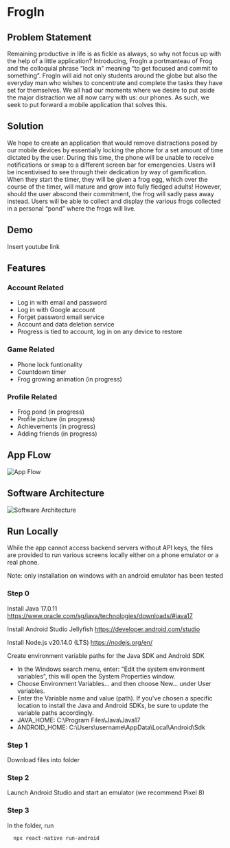 # FrogIn

## Problem Statement
Remaining productive in life is as fickle as always, so why not focus up with the help of a little
application? Introducing, FrogIn a portmanteau of Frog and the colloquial phrase “lock in”
meaning “to get focused and commit to something”. FrogIn will aid not only students around
the globe but also the everyday man who wishes to concentrate and complete the tasks they
have set for themselves. We all had our moments where we desire to put aside the major distraction we all now carry with us: our phones. As such, we seek to put forward a mobile application that solves this.

## Solution
We hope to create an application that would remove distractions posed by our mobile devices
by essentially locking the phone for a set amount of time dictated by the user. During this
time, the phone will be unable to receive notifications or swap to a different screen bar for
emergencies. Users will be incentivised to see through their dedication by way of gamification.
When they start the timer, they will be given a frog egg, which over the course of the timer,
will mature and grow into fully fledged adults! However, should the user abscond their
commitment, the frog will sadly pass away instead. Users will be able to collect and display
the various frogs collected in a personal “pond” where the frogs will live.

## Demo

Insert youtube link


## Features

### Account Related
- Log in with email and password
- Log in with Google account
- Forget password email service
- Account and data deletion service
- Progress is tied to account, log in on any device to restore

### Game Related
- Phone lock funtionality
- Countdown timer
- Frog growing animation (in progress)


### Profile Related
- Frog pond (in progress)
- Profile picture (in progress)
- Achievements (in progress)
- Adding friends (in progress)

## App FLow

![App Flow](https://github.com/FriedCabbageSalad/FrogIn/assets/156411680/adfb998f-074a-462b-8fad-129014f7ea80)

##  Software Architecture

![Software Architecture](https://github.com/FriedCabbageSalad/FrogIn/assets/156411680/07623da3-9a5d-4364-a101-ca2f826437b6)

## Run Locally

While the app cannot access backend servers without API keys, the files are provided to run various screens locally either on a phone emulator or a real phone.

Note: only installation on windows with an android emulator has been tested

### Step 0

Install Java 17.0.11
https://www.oracle.com/sg/java/technologies/downloads/#java17

Install Android Studio Jellyfish
https://developer.android.com/studio

Install Node.js v20.14.0 (LTS)
https://nodejs.org/en/


Create environment variable paths for the Java SDK and Android SDK

- In the Windows search menu, enter: "Edit the system environment variables", this will open the System Properties window.
- Choose Environment Variables... and then choose New... under User variables.
- Enter the Variable name and value (path). If you've chosen a specific location to install the Java and Android SDKs, be sure to update the variable paths accordingly.
- JAVA_HOME: C:\Program Files\Java\Java17
- ANDROID_HOME: C:\Users\username\AppData\Local\Android\Sdk

### Step 1

Download files into folder

### Step 2

Launch Android Studio and start an emulator (we recommend Pixel 8)

### Step 3

In the folder, run

```bash
  npx react-native run-android
```
